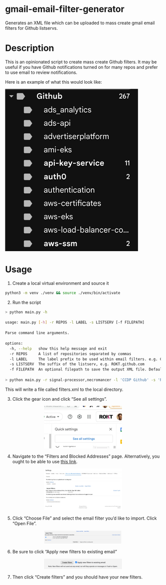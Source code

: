 gmail-email-filter-generator
===

Generates an XML file which can be uploaded to mass create gmail email filters for Github listservs.

# Description

This is an opinionated script to create mass create Github filters. It may be useful if you have Github notifications
turned on for many repos and prefer to use email to review notifications.

Here is an example of what this would look like:

![](./static/005-example.png)

# Usage

1. Create a local virtual environment and source it

```bash
python3 -m venv ./venv && source ./venv/bin/activate
```

2. Run the script

```bash
> python main.py -h

usage: main.py [-h] -r REPOS -l LABEL -s LISTSERV [-f FILEPATH]

Parse command line arguments.

options:
  -h, --help   show this help message and exit
  -r REPOS     A list of repositories separated by commas
  -l LABEL     The label prefix to be used within email filters. e.g. Github
  -s LISTSERV  The suffix of the listserv, e.g. ROKT.github.com
  -f FILEPATH  An optional filepath to save the output XML file. Defaults to ./filters.xml

> python main.py -r signal-processor,necromancer -l 'CCDP Github' -s 'ROKT.github.com' && cat filters.xml
```

This will write a file called filters.xml to the local directory.

3. Click the gear icon and click “See all settings”.

<div style="text-align: center;">
  <img src="./static/001-see-all-settings.png" alt="Description" style="width: 50%; height: auto;">
</div>

4. Navigate to the “Filters and Blocked Addresses” page. Alternatively, you ought to be able to use [this link](https://mail.google.com/mail/u/0/#settings/filters).

<div style="text-align: center;">
  <img src="./static/002-filter-and-blocked.png" alt="Description" style="width: 50%; height: auto;">
</div>

5. Click “Choose File” and select the email filter you’d like to import. Click “Open File”.

<div style="text-align: center;">
  <img src="./static/003-choose-file.png" alt="Description" style="width: 50%; height: auto;">
</div>

6. Be sure to click “Apply new filters to existing email”

<div style="text-align: center;">
  <img src="./static/004-apply-new-filters.png" alt="Description" style="width: 50%; height: auto;">
</div>

7. Then click “Create filters” and you should have your new filters.
